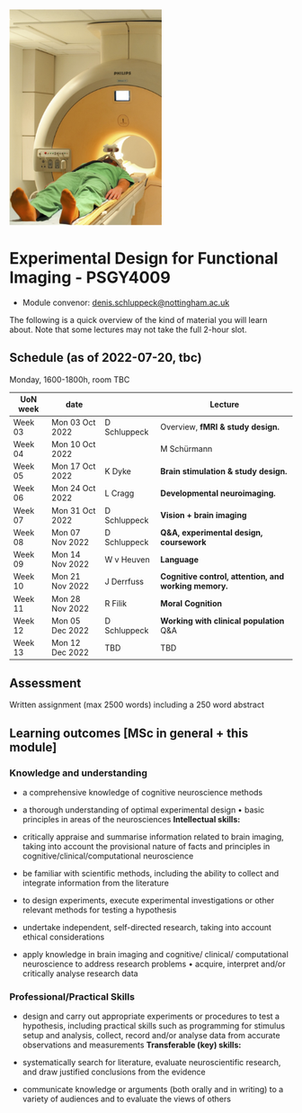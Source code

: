 <img src="imgs/scanner.png" height="384px">

# Experimental Design for Functional Imaging - PSGY4009

- Module convenor: <a href="mailto:denis.schluppeck@nottingham.ac.uk?subject=EDFFI-handbook">denis.schluppeck@nottingham.ac.uk</a>

The following is a quick overview of the kind of material you will learn about. Note that some lectures may not take the full 2-hour slot.

## Schedule (as of 2022-07-20, tbc)

Monday, 1600-1800h, room TBC


| UoN week | date            |              | Lecture                                               |
| -------- | --------------- | ------------ | ----------------------------------------------------- |
| Week 03 | Mon 03 Oct 2022 | D Schluppeck | Overview, **fMRI & study design.**                    |
| Week 04 | Mon 10 Oct 2022 |  | M Schürmann  | **Basic neuroanatomy**                                |
| Week 05 | Mon 17 Oct 2022 | K Dyke       | **Brain stimulation & study design.**                 |
| Week 06 | Mon 24 Oct 2022 | L Cragg      | **Developmental neuroimaging.**                       |
| Week 07 | Mon 31 Oct 2022 | D Schluppeck | **Vision + brain imaging**                            |
| Week 08 | Mon 07 Nov 2022 | D Schluppeck | **Q&A, experimental design, coursework**              |
| Week 09 | Mon 14 Nov 2022 | W v Heuven   | **Language**                                          |
| Week 10 | Mon 21 Nov 2022 |  J Derrfuss   | **Cognitive control, attention, and working memory.** |
| Week 11 | Mon 28 Nov 2022 |  R Filik      | **Moral Cognition**                                   |
| Week 12 | Mon 05 Dec 2022 |  D Schluppeck | **Working with clinical population** Q&A              |
| Week 13 | Mon 12 Dec 2022 | TBD | TBD |

## Assessment

Written assignment (max 2500 words) including a 250 word abstract

## Learning outcomes [MSc in general + this module] 

### Knowledge and understanding

- a comprehensive knowledge of cognitive neuroscience methods

- a thorough understanding of optimal experimental design • basic
    principles in areas of the neurosciences **Intellectual skills:**

- critically appraise and summarise information related to brain
    imaging, taking into account the provisional nature of facts and
    principles in cognitive/clinical/computational neuroscience

- be familiar with scientific methods, including the ability to
    collect and integrate information from the literature

- to design experiments, execute experimental investigations or other
    relevant methods for testing a hypothesis

- undertake independent, self-directed research, taking into account
    ethical considerations

- apply knowledge in brain imaging and cognitive/ clinical/
    computational neuroscience to address research problems • acquire,
    interpret and/or critically analyse research data

### Professional/Practical Skills

- design and carry out appropriate experiments or procedures to test a
    hypothesis, including practical skills such as programming for
    stimulus setup and analysis, collect, record and/or analyse data
    from accurate observations and measurements **Transferable (key)
    skills:**

- systematically search for literature, evaluate neuroscientific
    research, and draw justified conclusions from the evidence

- communicate knowledge or arguments (both orally and in writing) to a
    variety of audiences and to evaluate the views of others
